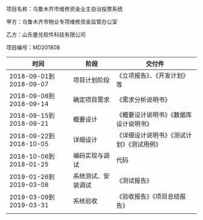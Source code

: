 项目名称：乌鲁木齐市维修资金业主自治投票系统

甲方：乌鲁木齐市物业专项维修资金监管办公室

乙方：山东曼兑软件科技有限公司

项目编号：MD201808

|时间|阶段|交付件|
|----|----|----|
|2018-09-01到2018-09-07|项目计划阶段|《立项报告》、《开发计划》等|
|2018-09-08到2018-09-14|确定项目需求|《需求分析说明书》|
|2018-09-15到2018-09-21|概要设计|《概要设计说明书》《数据库设计说明书》|
|2018-09-22到2018-10-05|详细设计|《详细设计说明书》《测试计划》《测试用例》|
|2018-10-06到2018-01-25|编码实现与调试|代码|
|2019-01-26到2019-03-08|系统测试、安装调试|《测试报告》|
|2019-03-09到2019-03-31|系统验收|《验收报告》《项目总结报告》|
||||
